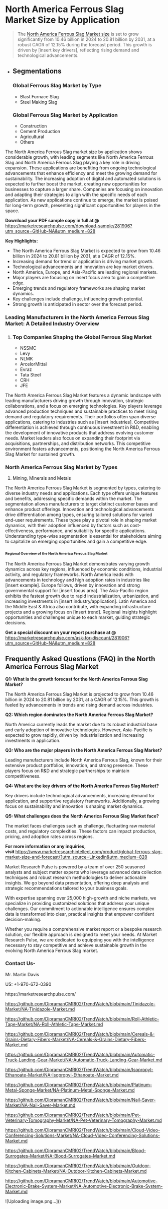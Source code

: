 <h1>North America Ferrous Slag Market&nbsp;Size by Application</h1><blockquote><p>The <a href="https://marketresearchpulse.com/download-sample/281906?utm_source=GitHub-NA&amp;utm_medium=828">North America Ferrous Slag Market size</a> is set to grow significantly from 10.46 billion in 2024 to 20.81 billion by 2031, at a robust CAGR of 12.15% during the forecast period. This growth is driven by [insert key drivers], reflecting rising demand and technological advancements.</p></blockquote><ul><li><h2>Segmentations</h2><h3>Global Ferrous Slag Market by Type</h3><ul><li>Blast Furnace Slag</li><li>Steel Making Slag</li></ul><h3>Global Ferrous Slag Market by Application</h3><ul><li>Construction</li><li>Cement Production</li><li>Agricultural</li><li>Others</li></ul></li></ul><p>The North America Ferrous Slag market size by application shows considerable growth, with leading segments like North America Ferrous Slag and North America Ferrous Slag playing a key role in driving expansion. These applications are benefiting from ongoing technological advancements that enhance efficiency and meet the growing demand for sustainability. The increasing adoption of digital and automated solutions is expected to further boost the market, creating new opportunities for businesses to capture a larger share. Companies are focusing on innovation and adapting their strategies to align with the specific needs of each application. As new applications continue to emerge, the market is poised for long-term growth, presenting significant opportunities for players in the space.</p><p><strong>Download your PDF sample copy in full at @ </strong><a href="https://marketresearchpulse.com/download-sample/281906?utm_source=GitHub-NA&amp;utm_medium=828">https://marketresearchpulse.com/download-sample/281906?utm_source=GitHub-NA&amp;utm_medium=828</a></p><p><strong>Key Highlights: </strong></p><ul><li>The North America Ferrous Slag Market is expected to grow from 10.46 billion in 2024 to 20.81 billion by 2031, at a CAGR of 12.15%.</li><li>Increasing demand for trend or application is driving market growth.</li><li>Technological advancements and innovation are key market drivers.</li><li>North America, Europe, and Asia-Pacific are leading regional markets.</li><li>Major players are focusing on insert focus area to gain a competitive edge.</li><li>Emerging trends and regulatory frameworks are shaping market dynamics.</li><li>Key challenges include challenge, influencing growth potential.</li><li>Strong growth is anticipated in sector over the forecast period.</li></ul><h3>Leading Manufacturers in the North America Ferrous Slag Market: A Detailed Industry Overview</h3><ol><li><h3>Top Companies Shaping the Global Ferrous Slag Market </h3><ul><li>NSSMC</li><li>Levy</li><li>NLMK</li><li>ArcelorMittal</li><li>Evraz</li><li>Tata Steel</li><li>CRH</li><li>JFE</li></ul></li></ol><div class="flex max-w-full flex-col flex-grow"><div class="min-h-8 text-message flex w-full flex-col items-end gap-2 whitespace-normal break-words [.text-message+&amp;]:mt-5" dir="auto" data-message-author-role="assistant" data-message-id="fd8432e4-4910-450d-b182-61b7bfb0a01f" data-message-model-slug="gpt-4o"><div class="flex w-full flex-col gap-1 empty:hidden first:pt-[3px]"><div class="markdown prose w-full break-words dark:prose-invert light"><p>The North America Ferrous Slag Market features a dynamic landscape with leading manufacturers driving growth through innovation, strategic collaborations, and a focus on emerging technologies. Key players leverage advanced production techniques and sustainable practices to meet rising demand and regulatory requirements. Their portfolios often span diverse applications, catering to industries such as [insert industries]. Competitive differentiation is achieved through continuous investment in R&amp;D, enabling the development of innovative products that address evolving customer needs. Market leaders also focus on expanding their footprint via acquisitions, partnerships, and distribution networks. This competitive environment fosters advancements, positioning the North America Ferrous Slag Market for sustained growth.</p></div></div></div></div><h3>North America Ferrous Slag Market by Types</h3><ol><li>Mining, Minerals and Metals</li></ol><div class="flex max-w-full flex-col flex-grow"><div class="min-h-8 text-message flex w-full flex-col items-end gap-2 whitespace-normal break-words [.text-message+&amp;]:mt-5" dir="auto" data-message-author-role="assistant" data-message-id="084470be-0bb7-4664-bddf-5156b4f41249" data-message-model-slug="gpt-4o-mini"><div class="flex w-full flex-col gap-1 empty:hidden first:pt-[3px]"><div class="markdown prose w-full break-words dark:prose-invert light"><p>The North America Ferrous Slag Market is segmented by types, catering to diverse industry needs and applications. Each type offers unique features and benefits, addressing specific demands within the market. The segmentation allows manufacturers to target distinct customer bases and enhance product offerings. Innovation and technological advancements drive differentiation among types, ensuring tailored solutions for varied end-user requirements. These types play a pivotal role in shaping market dynamics, with their adoption influenced by factors such as cost-effectiveness, performance, and suitability for specific applications. Understanding type-wise segmentation is essential for stakeholders aiming to capitalize on emerging opportunities and gain a competitive edge.</p></div></div></div></div><h3><span style="font-size: 11px;">Regional Overview of the North America Ferrous Slag Market</span></h3><div class="flex max-w-full flex-col flex-grow"><div class="min-h-8 text-message flex w-full flex-col items-end gap-2 whitespace-normal break-words [.text-message+&amp;]:mt-5" dir="auto" data-message-author-role="assistant" data-message-id="e9038762-ce64-4e30-91c9-9bd413514231" data-message-model-slug="gpt-4o-mini"><div class="flex w-full flex-col gap-1 empty:hidden first:pt-[3px]"><div class="markdown prose w-full break-words dark:prose-invert light"><p>The North America Ferrous Slag Market demonstrates varying growth dynamics across key regions, influenced by economic conditions, industrial activity, and regulatory frameworks. North America leads with advancements in technology and high adoption rates in industries like [insert example]. Europe follows, driven by innovation and strong governmental support for [insert focus area]. The Asia-Pacific region exhibits the fastest growth due to rapid industrialization, urbanization, and increasing investments in [insert industry/application]. Latin America and the Middle East &amp; Africa also contribute, with expanding infrastructure projects and a growing focus on [insert trend]. Regional insights highlight opportunities and challenges unique to each market, guiding strategic decisions.</p></div></div></div></div><p><strong>Get a special discount on your report purchase at @ </strong><a href="https://marketresearchpulse.com/ask-for-discount/281906?utm_source=GitHub-NA&amp;utm_medium=828">https://marketresearchpulse.com/ask-for-discount/281906?utm_source=GitHub-NA&amp;utm_medium=828</a></p><h2>Frequently Asked Questions (FAQ) in the North America Ferrous Slag Market</h2><p><strong>Q1: What is the growth forecast for the North America Ferrous Slag Market?</strong></p><p>The North America Ferrous Slag Market is projected to grow from 10.46 billion in 2024 to 20.81 billion by 2031, at a CAGR of 12.15%. This growth is fueled by advancements in trends and rising demand across industries.</p><p><strong>Q2: Which region dominates the North America Ferrous Slag Market?</strong></p><p>North America currently leads the market due to its robust industrial base and early adoption of innovative technologies. However, Asia-Pacific is expected to grow rapidly, driven by industrialization and increasing investments in application.</p><p><strong>Q3: Who are the major players in the North America Ferrous Slag Market?</strong></p><p>Leading manufacturers include North America Ferrous Slag, known for their extensive product portfolios, innovation, and strong presence. These players focus on R&amp;D and strategic partnerships to maintain competitiveness.</p><p><strong>Q4: What are the key drivers of the North America Ferrous Slag Market?</strong></p><p>Key drivers include technological advancements, increasing demand for application, and supportive regulatory frameworks. Additionally, a growing focus on sustainability and innovation is shaping market dynamics.</p><p><strong>Q5: What challenges does the North America Ferrous Slag Market face?</strong></p><p>The market faces challenges such as challenge, fluctuating raw material costs, and regulatory complexities. These factors can impact production, pricing, and adoption rates across regions.</p><p><strong>For more information or any inquiries, visit&nbsp;</strong><a href="https://www.marketresearchintellect.com/product/global-ferrous-slag-market-size-and-forecast/?utm_source=Linkedin&utm_medium=828">https://www.marketresearchintellect.com/product/global-ferrous-slag-market-size-and-forecast/?utm_source=Linkedin&utm_medium=828</a></p><p>Market Research Pulse is powered by a team of over 250 seasoned analysts and subject matter experts who leverage advanced data collection techniques and robust research methodologies to deliver actionable insights. We go beyond data presentation, offering deep analysis and strategic recommendations tailored to your business goals.</p><p>With expertise spanning over 25,000 high-growth and niche markets, we specialize in providing customized solutions that address your unique challenges. Our commitment to actionable intelligence ensures complex data is transformed into clear, practical insights that empower confident decision-making.</p><p>Whether you require a comprehensive market report or a bespoke research solution, our flexible approach is designed to meet your needs. At Market Research Pulse, we are dedicated to equipping you with the intelligence necessary to stay competitive and achieve sustainable growth in the evolving North America Ferrous Slag market.</p><h3><strong>Contact Us-</strong></h3><p>Mr. Martin Davis</p><p>US: +1-970-672-0390</p><p>https://marketresearchpulse.com/</p><p><a href="https://github.com/DipramanCMRI02/TrendWatch/blob/main/Tinidazole-Market/NA-Tinidazole-Market.md">https://github.com/DipramanCMRI02/TrendWatch/blob/main/Tinidazole-Market/NA-Tinidazole-Market.md</a></p><p><a href="https://github.com/DipramanCMRI02/TrendWatch/blob/main/Roll-Athletic-Tape-Market/NA-Roll-Athletic-Tape-Market.md">https://github.com/DipramanCMRI02/TrendWatch/blob/main/Roll-Athletic-Tape-Market/NA-Roll-Athletic-Tape-Market.md</a></p><p><a href="https://github.com/DipramanCMRI02/TrendWatch/blob/main/Cereals-&-Grains-Dietary-Fibers-Market/NA-Cereals-&-Grains-Dietary-Fibers-Market.md">https://github.com/DipramanCMRI02/TrendWatch/blob/main/Cereals-&-Grains-Dietary-Fibers-Market/NA-Cereals-&-Grains-Dietary-Fibers-Market.md</a></p><p><a href="https://github.com/DipramanCMRI02/TrendWatch/blob/main/Automatic-Truck-Landing-Gear-Market/NA-Automatic-Truck-Landing-Gear-Market.md">https://github.com/DipramanCMRI02/TrendWatch/blob/main/Automatic-Truck-Landing-Gear-Market/NA-Automatic-Truck-Landing-Gear-Market.md</a></p><p><a href="https://github.com/DipramanCMRI02/TrendWatch/blob/main/Isopropyl-Ethanoate-Market/NA-Isopropyl-Ethanoate-Market.md">https://github.com/DipramanCMRI02/TrendWatch/blob/main/Isopropyl-Ethanoate-Market/NA-Isopropyl-Ethanoate-Market.md</a></p><p><a href="https://github.com/DipramanCMRI02/TrendWatch/blob/main/Platinum-Metal-Sponge-Market/NA-Platinum-Metal-Sponge-Market.md">https://github.com/DipramanCMRI02/TrendWatch/blob/main/Platinum-Metal-Sponge-Market/NA-Platinum-Metal-Sponge-Market.md</a></p><p><a href="https://github.com/DipramanCMRI02/TrendWatch/blob/main/Nail-Saver-Market/NA-Nail-Saver-Market.md">https://github.com/DipramanCMRI02/TrendWatch/blob/main/Nail-Saver-Market/NA-Nail-Saver-Market.md</a></p><p><a href="https://github.com/DipramanCMRI02/TrendWatch/blob/main/Pet-Veterinary-Tomography-Market/NA-Pet-Veterinary-Tomography-Market.md">https://github.com/DipramanCMRI02/TrendWatch/blob/main/Pet-Veterinary-Tomography-Market/NA-Pet-Veterinary-Tomography-Market.md</a></p><p><a href="https://github.com/DipramanCMRI02/TrendWatch/blob/main/Cloud-Video-Conferencing-Solutions-Market/NA-Cloud-Video-Conferencing-Solutions-Market.md">https://github.com/DipramanCMRI02/TrendWatch/blob/main/Cloud-Video-Conferencing-Solutions-Market/NA-Cloud-Video-Conferencing-Solutions-Market.md</a></p><p><a href="https://github.com/DipramanCMRI02/TrendWatch/blob/main/Blood-Surrogates-Market/NA-Blood-Surrogates-Market.md">https://github.com/DipramanCMRI02/TrendWatch/blob/main/Blood-Surrogates-Market/NA-Blood-Surrogates-Market.md</a></p><p><a href="https://github.com/DipramanCMRI02/TrendWatch/blob/main/Outdoor-Kitchen-Cabinets-Market/NA-Outdoor-Kitchen-Cabinets-Market.md">https://github.com/DipramanCMRI02/TrendWatch/blob/main/Outdoor-Kitchen-Cabinets-Market/NA-Outdoor-Kitchen-Cabinets-Market.md</a></p><p><a href="https://github.com/DipramanCMRI02/TrendWatch/blob/main/Automotive-Electronic-Brake-System-Market/NA-Automotive-Electronic-Brake-System-Market.md">https://github.com/DipramanCMRI02/TrendWatch/blob/main/Automotive-Electronic-Brake-System-Market/NA-Automotive-Electronic-Brake-System-Market.md</a></p>
![Uploading image.png…]()
